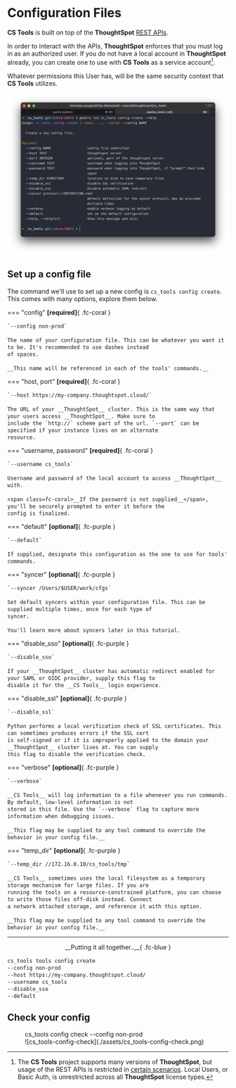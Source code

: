 <style>
  /* Hide the "Edit on Github" button */
  .md-content__button { display: none; }
</style>

# Configuration Files

__CS Tools__ is built on top of the __ThoughtSpot__ [REST APIs][ts-rest-v1].

In order to interact with the APIs, __ThoughtSpot__ enforces that you must log in as an authorized user. If you do not
have a local account in __ThoughtSpot__ already, you can create one to use with __CS Tools__ as a service account[^1].

Whatever permissions this User has, will be the same security context that __CS Tools__ utilizes.

![cs_tools-config-create](./assets/cs_tools-config-create.png)


## Set up a config file

The command we'll use to set up a new config is `cs_tools config create`. This comes with many options, explore them
below.

=== "config"
    __[required]__{ .fc-coral }

    `--config non-prod`

    The name of your configuration file. This can be whatever you want it to be. It's recommended to use dashes instead
    of spaces.

    __This name will be referenced in each of the tools' commands.__

=== "host, port"
    __[required]__{ .fc-coral }

    `--host https://my-company.thoughtspot.cloud/`

    The URL of your __ThoughtSpot__ cluster. This is the same way that your users access __ThoughtSpot__. Make sure to
    include the `http://` scheme part of the url. `--port` can be specified if your instance lives on an alternate
    resource.

=== "username, password"
    __[required]__{ .fc-coral }

    `--username cs_tools`

    Username and password of the local account to access __ThoughtSpot__ with.

    <span class=fc-coral>__If the password is not supplied__</span>, you'll be securely prompted to enter it before the
    config is finalized.

=== "default"
    __[optional]__{ .fc-purple }

    `--default`
    
    If supplied, designate this configuration as the one to use for tools' commands.

=== "syncer"
    __[optional]__{ .fc-purple }

    `--syncer /Users/$USER/work/cfgs`

    Set default syncers within your configuration file. This can be supplied multiple times, once for each type of
    syncer.

    You'll learn more about syncers later in this tutorial.

=== "disable_sso"
    __[optional]__{ .fc-purple }

    `--disable_sso`

    If your __ThoughtSpot__ cluster has automatic redirect enabled for your SAML or OIDC provider, supply this flag to
    disable it for the __CS Tools__ login experience.

=== "disable_ssl"
    __[optional]__{ .fc-purple }

    `--disable_ssl`

    Python performs a local verification check of SSL certificates. This can sometimes produces errors if the SSL cert
    is self-signed or if it is improperly applied to the domain your __ThoughtSpot__ cluster lives at. You can supply
    this flag to disable the verification check.

=== "verbose"
    __[optional]__{ .fc-purple }

    `--verbose`

    __CS Tools__ will log information to a file whenever you run commands. By default, low-level information is not
    stored in this file. Use the `--verbose` flag to capture more information when debugging issues.

    __This flag may be supplied to any tool command to override the behavior in your config file.__

=== "temp_dir"
    __[optional]__{ .fc-purple }

    `--temp_dir //172.16.0.10/cs_tools/tmp`

    __CS Tools__ sometimes uses the local filesystem as a temporary storage mechanism for large files. If you are
    running the tools on a resource-constrained platform, you can choose to write those files off-disk instead. Connect
    a network attached storage, and reference it with this option.

    __This flag may be supplied to any tool command to override the behavior in your config file.__

---

<center>
__Putting it all together..__{ .fc-blue }
</center>

```console
cs_tools tools config create
--config non-prod
--host https://my-company.thoughtspot.cloud/
--username cs_tools
--disable_sso
--default
```


## Check your config

<figure markdown>
  <figcaption>cs_tools config check --config non-prod</figcaption>
  ![cs_tools-config-check](./assets/cs_tools-config-check.png)
</figure>


[^1]:

    The __CS Tools__ project supports many versions of __ThoughtSpot__, but usage of the REST APIs is restricted in
    [certain scenarios][ts-rest-license-matrix]. Local Users, or Basic Auth, is unrestricted across all __ThoughtSpot__
    license types.

[ts-rest-v1]: https://developers.thoughtspot.com/docs/?pageid=rest-api-v1
[ts-rest-license-matrix]: https://developers.thoughtspot.com/docs/?pageid=license-feature-matrix